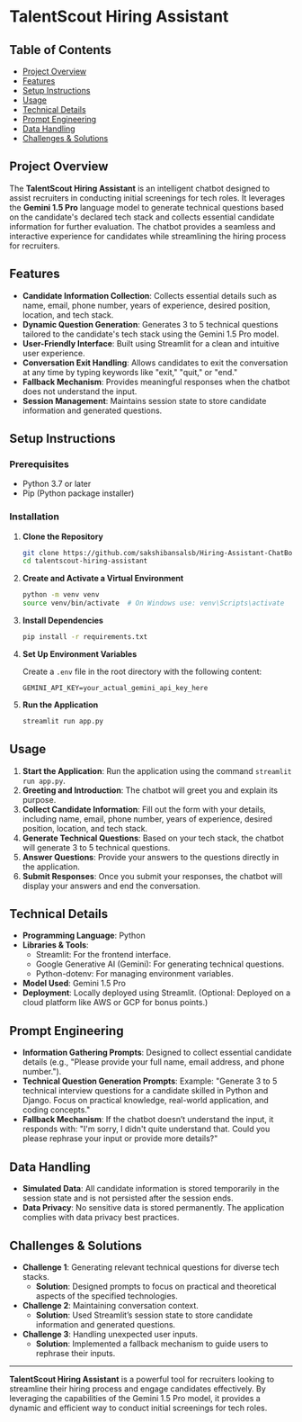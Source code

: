 # TalentScout Hiring Assistant

## Table of Contents

- [Project Overview](#project-overview)
- [Features](#features)
- [Setup Instructions](#setup-instructions)
- [Usage](#usage)
- [Technical Details](#technical-details)
- [Prompt Engineering](#prompt-engineering)
- [Data Handling](#data-handling)
- [Challenges & Solutions](#challenges--solutions)

## Project Overview

The **TalentScout Hiring Assistant** is an intelligent chatbot designed to assist recruiters in conducting initial screenings for tech roles. It leverages the **Gemini 1.5 Pro** language model to generate technical questions based on the candidate's declared tech stack and collects essential candidate information for further evaluation. The chatbot provides a seamless and interactive experience for candidates while streamlining the hiring process for recruiters.

## Features

- **Candidate Information Collection**: Collects essential details such as name, email, phone number, years of experience, desired position, location, and tech stack.
- **Dynamic Question Generation**: Generates 3 to 5 technical questions tailored to the candidate's tech stack using the Gemini 1.5 Pro model.
- **User-Friendly Interface**: Built using Streamlit for a clean and intuitive user experience.
- **Conversation Exit Handling**: Allows candidates to exit the conversation at any time by typing keywords like "exit," "quit," or "end."
- **Fallback Mechanism**: Provides meaningful responses when the chatbot does not understand the input.
- **Session Management**: Maintains session state to store candidate information and generated questions.

## Setup Instructions

### Prerequisites

- Python 3.7 or later
- Pip (Python package installer)

### Installation

1. **Clone the Repository**

    ```bash
    git clone https://github.com/sakshibansalsb/Hiring-Assistant-ChatBot.git
    cd talentscout-hiring-assistant
    ```

2. **Create and Activate a Virtual Environment**

    ```bash
    python -m venv venv
    source venv/bin/activate  # On Windows use: venv\Scripts\activate
    ```

3. **Install Dependencies**

    ```bash
    pip install -r requirements.txt
    ```

4. **Set Up Environment Variables**

    Create a `.env` file in the root directory with the following content:

    ```env
    GEMINI_API_KEY=your_actual_gemini_api_key_here
    ```

5. **Run the Application**

    ```bash
    streamlit run app.py
    ```

## Usage

1. **Start the Application**: Run the application using the command `streamlit run app.py`.
2. **Greeting and Introduction**: The chatbot will greet you and explain its purpose.
3. **Collect Candidate Information**: Fill out the form with your details, including name, email, phone number, years of experience, desired position, location, and tech stack.
4. **Generate Technical Questions**: Based on your tech stack, the chatbot will generate 3 to 5 technical questions.
5. **Answer Questions**: Provide your answers to the questions directly in the application.
6. **Submit Responses**: Once you submit your responses, the chatbot will display your answers and end the conversation.

## Technical Details

- **Programming Language**: Python
- **Libraries & Tools**:
  - Streamlit: For the frontend interface.
  - Google Generative AI (Gemini): For generating technical questions.
  - Python-dotenv: For managing environment variables.
- **Model Used**: Gemini 1.5 Pro
- **Deployment**: Locally deployed using Streamlit. (Optional: Deployed on a cloud platform like AWS or GCP for bonus points.)

## Prompt Engineering

- **Information Gathering Prompts**: Designed to collect essential candidate details (e.g., "Please provide your full name, email address, and phone number.").
- **Technical Question Generation Prompts**: Example: "Generate 3 to 5 technical interview questions for a candidate skilled in Python and Django. Focus on practical knowledge, real-world application, and coding concepts."
- **Fallback Mechanism**: If the chatbot doesn’t understand the input, it responds with: "I'm sorry, I didn't quite understand that. Could you please rephrase your input or provide more details?"

## Data Handling

- **Simulated Data**: All candidate information is stored temporarily in the session state and is not persisted after the session ends.
- **Data Privacy**: No sensitive data is stored permanently. The application complies with data privacy best practices.

## Challenges & Solutions

- **Challenge 1**: Generating relevant technical questions for diverse tech stacks.
  - **Solution**: Designed prompts to focus on practical and theoretical aspects of the specified technologies.
- **Challenge 2**: Maintaining conversation context.
  - **Solution**: Used Streamlit’s session state to store candidate information and generated questions.
- **Challenge 3**: Handling unexpected user inputs.
  - **Solution**: Implemented a fallback mechanism to guide users to rephrase their inputs.

---

**TalentScout Hiring Assistant** is a powerful tool for recruiters looking to streamline their hiring process and engage candidates effectively. By leveraging the capabilities of the Gemini 1.5 Pro model, it provides a dynamic and efficient way to conduct initial screenings for tech roles.
